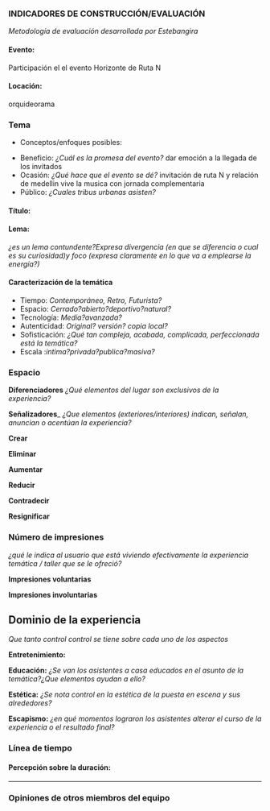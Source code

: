 
### INDICADORES DE CONSTRUCCIÓN/EVALUACIÓN
*Metodología de evaluación desarrollada por Estebangira*




#### Evento:
Participación el el evento Horizonte de Ruta N
#### Locación:
orquideorama
### Tema
* Conceptos/enfoques posibles:
- Beneficio: *¿Cuál es la promesa del evento?* dar emoción a la llegada de los invitados
- Ocasión: *¿Qué hace que el evento se dé?* invitación de ruta N y relación de medellin vive la musica con jornada complementaria
- Público: *¿Cuales tribus urbanas asisten?*

#### Título:

#### Lema:
*¿es un lema contundente?Expresa divergencia (en que se diferencia o cual es su curiosidad)y foco (expresa claramente en lo que va a emplearse la energía?)*

#### Caracterización de la temática
* Tiempo: *Contemporáneo, Retro, Futurista?*
* Espacio: *Cerrado?abierto?deportivo?natural?*
* Tecnología: *Media?avanzada?*
* Autenticidad: *Original? versión? copia local?*
* Sofisticación: *¿Qué tan compleja, acabada, complicada,
perfeccionada está la temática?*
* Escala :*intima?privada?publica?masiva?*

### Espacio
__Diferenciadores__
*¿Qué elementos del lugar son exclusivos de la experiencia?*

__Señalizadores___
*¿Que elementos (exteriores/interiores) indican, señalan, anuncian o acentúan la experiencia?*

__Crear__

__Eliminar__

__Aumentar__

__Reducir__

__Contradecir__

__Resignificar__



### Número de impresiones
*¿qué le indica al usuario que está viviendo efectivamente la experiencia temática / taller que se le ofreció?*

__Impresiones voluntarias__

__Impresiones involuntarias__


## Dominio de la experiencia 
*Que tanto control control se tiene sobre cada uno de los aspectos*

__Entretenimiento:__

__Educación:__
*¿Se van los asistentes a casa educados en el asunto de la temática?¿Que elementos ayudan a ello?*

__Estética:__
*¿Se nota control en la estética de la puesta en escena y sus alrededores?*

__Escapismo:__
*¿en qué momentos lograron los asistentes alterar el curso de la experiencia o el resultado final?*


### Línea de tiempo


#### Percepción sobre la duración:

---
### Opiniones de otros miembros del equipo







